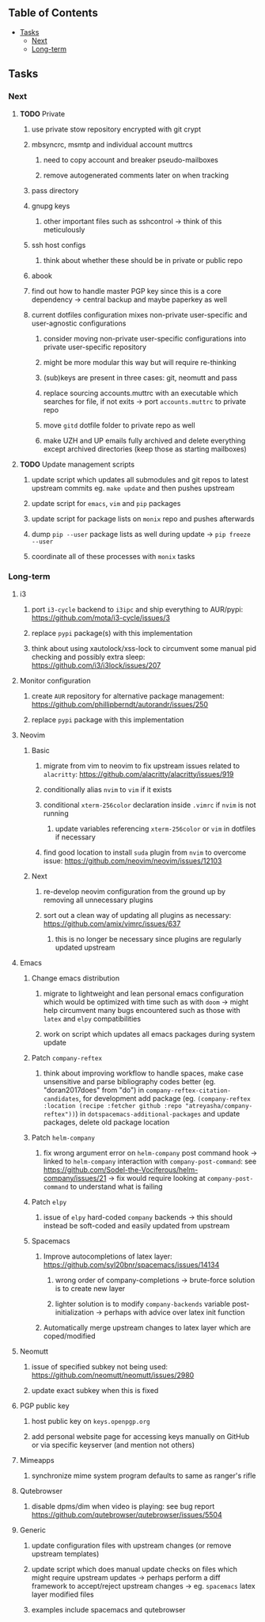 ## Table of Contents
-   [Tasks](#tasks)
    -   [Next](#next)
    -   [Long-term](#long-term)

## Tasks

### Next

1.  **TODO** Private

    1.  use private stow repository encrypted with git crypt

    2.  mbsyncrc, msmtp and individual account muttrcs

        1.  need to copy account and breaker pseudo-mailboxes

        2.  remove autogenerated comments later on when tracking

    3.  pass directory

    4.  gnupg keys

        1.  other important files such as sshcontrol -\> think of this
            meticulously

    5.  ssh host configs

        1.  think about whether these should be in private or public
            repo

    6.  abook

    7.  find out how to handle master PGP key since this is a core
        dependency -\> central backup and maybe paperkey as well

    8.  current dotfiles configuration mixes non-private user-specific
        and user-agnostic configurations

        1.  consider moving non-private user-specific configurations
            into private user-specific repository

        2.  might be more modular this way but will require re-thinking

        3.  (sub)keys are present in three cases: git, neomutt and pass

        4.  replace sourcing accounts.muttrc with an executable which
            searches for file, if not exits -\> port `accounts.muttrc`
            to private repo

        5.  move `gitd` dotfile folder to private repo as well

        6.  make UZH and UP emails fully archived and delete everything
            except archived directories (keep those as starting
            mailboxes)

2.  **TODO** Update management scripts

    1.  update script which updates all submodules and git repos to
        latest upstream commits eg. `make update` and then pushes
        upstream

    2.  update script for `emacs`, `vim` and `pip` packages

    3.  update script for package lists on `monix` repo and pushes
        afterwards

    4.  dump `pip --user` package lists as well during update -\>
        `pip freeze --user`

    5.  coordinate all of these processes with `monix` tasks

### Long-term

1.  i3

    1.  port `i3-cycle` backend to `i3ipc` and ship everything to
        AUR/pypi: <https://github.com/mota/i3-cycle/issues/3>

    2.  replace `pypi` package(s) with this implementation

    3.  think about using xautolock/xss-lock to circumvent some manual
        pid checking and possibly extra sleep:
        <https://github.com/i3/i3lock/issues/207>

2.  Monitor configuration

    1.  create `AUR` repository for alternative package management:
        <https://github.com/phillipberndt/autorandr/issues/250>

    2.  replace `pypi` package with this implementation

3.  Neovim

    1.  Basic

        1.  migrate from vim to neovim to fix upstream issues related to
            `alacritty`:
            <https://github.com/alacritty/alacritty/issues/919>

        2.  conditionally alias `nvim` to `vim` if it exists

        3.  conditional `xterm-256color` declaration inside `.vimrc` if
            `nvim` is not running

            1.  update variables referencing `xterm-256color` or `vim`
                in dotfiles if necessary

        4.  find good location to install `suda` plugin from `nvim` to
            overcome issue:
            <https://github.com/neovim/neovim/issues/12103>

    2.  Next

        1.  re-develop neovim configuration from the ground up by
            removing all unnecessary plugins

        2.  sort out a clean way of updating all plugins as necessary:
            <https://github.com/amix/vimrc/issues/637>

            1.  this is no longer be necessary since plugins are
                regularly updated upstream

4.  Emacs

    1.  Change emacs distribution

        1.  migrate to lightweight and lean personal emacs configuration
            which would be optimized with time such as with `doom` -\>
            might help circumvent many bugs encountered such as those
            with `latex` and `elpy` compatibilities

        2.  work on script which updates all emacs packages during
            system update

    2.  Patch `company-reftex`

        1.  think about improving workflow to handle spaces, make case
            unsensitive and parse bibliography codes better (eg.
            \"doran2017does\" from \"do\") in
            `company-reftex-citation-candidates`, for development add
            package (eg.
            `(company-reftex :location (recipe :fetcher github :repo "atreyasha/company-reftex"))`)
            in `dotspacemacs-additional-packages` and update packages,
            delete old package location

    3.  Patch `helm-company`

        1.  fix wrong argument error on `helm-company` post command hook
            -\> linked to `helm-company` interaction with
            `company-post-command`: see
            <https://github.com/Sodel-the-Vociferous/helm-company/issues/21>
            -\> fix would require looking at `company-post-command` to
            understand what is failing

    4.  Patch `elpy`

        1.  issue of `elpy` hard-coded `company` backends -\> this
            should instead be soft-coded and easily updated from
            upstream

    5.  Spacemacs

        1.  Improve autocompletions of latex layer:
            <https://github.com/syl20bnr/spacemacs/issues/14134>

            1.  wrong order of company-completions -\> brute-force
                solution is to create new layer

            2.  lighter solution is to modify `company-backends`
                variable post-initialization -\> perhaps with advice
                over latex init function

        2.  Automatically merge upstream changes to latex layer which
            are coped/modified

5.  Neomutt

    1.  issue of specified subkey not being used:
        <https://github.com/neomutt/neomutt/issues/2980>

    2.  update exact subkey when this is fixed

6.  PGP public key

    1.  host public key on `keys.openpgp.org`

    2.  add personal website page for accessing keys manually on GitHub
        or via specific keyserver (and mention not others)

7.  Mimeapps

    1.  synchronize mime system program defaults to same as ranger\'s
        rifle

8.  Qutebrowser

    1.  disable dpms/dim when video is playing: see bug report
        <https://github.com/qutebrowser/qutebrowser/issues/5504>

9.  Generic

    1.  update configuration files with upstream changes (or remove
        upstream templates)

    2.  update script which does manual update checks on files which
        might require upstream updates -\> perhaps perform a diff
        framework to accept/reject upstream changes -\> eg. `spacemacs`
        latex layer modified files

    3.  examples include spacemacs and qutebrowser
